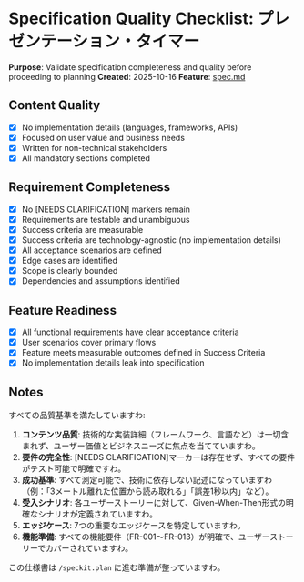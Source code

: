 # Specification Quality Checklist: プレゼンテーション・タイマー

**Purpose**: Validate specification completeness and quality before proceeding to planning
**Created**: 2025-10-16
**Feature**: [spec.md](../spec.md)

## Content Quality

- [x] No implementation details (languages, frameworks, APIs)
- [x] Focused on user value and business needs
- [x] Written for non-technical stakeholders
- [x] All mandatory sections completed

## Requirement Completeness

- [x] No [NEEDS CLARIFICATION] markers remain
- [x] Requirements are testable and unambiguous
- [x] Success criteria are measurable
- [x] Success criteria are technology-agnostic (no implementation details)
- [x] All acceptance scenarios are defined
- [x] Edge cases are identified
- [x] Scope is clearly bounded
- [x] Dependencies and assumptions identified

## Feature Readiness

- [x] All functional requirements have clear acceptance criteria
- [x] User scenarios cover primary flows
- [x] Feature meets measurable outcomes defined in Success Criteria
- [x] No implementation details leak into specification

## Notes

すべての品質基準を満たしていますわ:

1. **コンテンツ品質**: 技術的な実装詳細（フレームワーク、言語など）は一切含まれず、ユーザー価値とビジネスニーズに焦点を当てていますわ。
2. **要件の完全性**: [NEEDS CLARIFICATION]マーカーは存在せず、すべての要件がテスト可能で明確ですわ。
3. **成功基準**: すべて測定可能で、技術に依存しない記述になっていますわ（例：「3メートル離れた位置から読み取れる」「誤差1秒以内」など）。
4. **受入シナリオ**: 各ユーザーストーリーに対して、Given-When-Then形式の明確なシナリオが定義されていますわ。
5. **エッジケース**: 7つの重要なエッジケースを特定していますわ。
6. **機能準備**: すべての機能要件（FR-001〜FR-013）が明確で、ユーザーストーリーでカバーされていますわ。

この仕様書は `/speckit.plan` に進む準備が整っていますわ。
